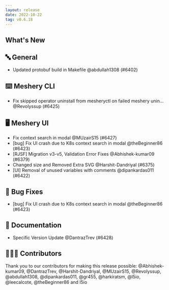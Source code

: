 ```yaml
---
layout: release
date: 2022-10-22
tag: v0.6.18
---
```


## What's New
## 🔤 General
- Updated protobuf build in Makefile @abdullah1308 (#6402)

## ⌨️ Meshery CLI

- Fix skipped operator uninstall from mesheryctl on failed meshery unin… @Revolyssup (#6425)

## 🖥 Meshery UI

- Fix context search in modal @MUzairS15 (#6427)
- [bug] Fix UI crash due to K8s context search in modal @theBeginner86 (#6423)
- [RJSF] Migration v3-v5, Validation Error Fixes  @Abhishek-kumar09 (#6379)
- Changed size and Removed Extra SVG @Harshit-Dandriyal (#6375)
- [UI] Removal of unused variables with comments @dipankardas011 (#6422)

## 🐛 Bug Fixes

- [bug] Fix UI crash due to K8s context search in modal @theBeginner86 (#6423)

## 📖 Documentation

- Specific Version Update @DantrazTrev (#6428)

## 👨🏽‍💻 Contributors

Thank you to our contributors for making this release possible:
@Abhishek-kumar09, @DantrazTrev, @Harshit-Dandriyal, @MUzairS15, @Revolyssup, @abdullah1308, @dipankardas011, @gr455, @harkiratsm, @l5io, @leecalcote, @theBeginner86 and l5io
